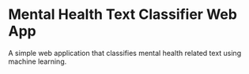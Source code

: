# Mental Health Text Classifier Web App

A simple web application that classifies mental health related text using machine learning.